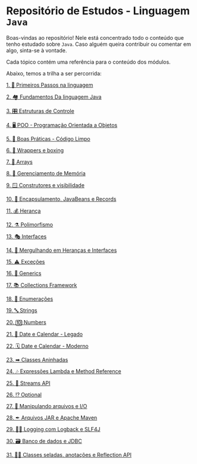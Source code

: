 # Repositório de Estudos - Linguagem `Java`

Boas-vindas ao repositório! Nele está concentrado todo o conteúdo que tenho estudado sobre `Java`.
Caso alguém queira contribuir ou comentar em algo, sinta-se à vontade.

Cada tópico contém uma referência para o conteúdo dos módulos.

Abaixo, temos a trilha a ser percorrida:

[1. 🚶 Primeiros Passos na linguagem](./01-primeiros-passos/README.md)

[2. 🏘 Fundamentos Da linguagem Java](https://github.com/raphaelprsilva/awesome-java/tree/main/02-fundamentos-do-java)

[3. 🎛 Estruturas de Controle](./03-estruturas-de-controle/README.md)

[4. 🖥️ POO - Programação Orientada a Objetos](./04-programacao-orientada-objetos/README.md)

[5. 🧹️ Boas Práticas - Código Limpo](./05-boas-praticas-codigo-limpo/README.md)

[6. 🎁️ Wrappers e boxing](./06-wrappers-e-boxing/README.md)

[7. 📑 Arrays](./07-arrays/README.md)

[8. 🧠 Gerenciamento de Memória](./08-gerenciamento-memoria/README.md)

[9. 🪟 Construtores e visibilidade](./09-construtores-pacotes-visibilidade/README.md)

[10. 💾 Encapsulamento, JavaBeans e Records]()

[11. 💰 Herança]()

[12. ⚗️ Polimorfismo]()

[13. 🎭 Interfaces]()

[14. 🤿 Mergulhando em Heranças e Interfaces]()

[15. ⚠️ Exceções]()

[16. 💬 Generics]()

[17. 📚 Collections Framework]()

[18. 🔢 Enumerações]()

[19. 🔤 Strings]()

[20. 🔟 Numbers]()

[21. 📅 Date e Calendar - Legado]()

[22. 🗓 Date e Calendar - Moderno]()

[23. ➡ Classes Aninhadas]()

[24. 🎶 Expressões Lambda e Method Reference]()

[25. 🎏 Streams API]()

[26. ⁉ Optional]()

[27. 🔣 Manipulando arquivos e I/O]()

[28. ✒ Arquivos JAR e Apache Maven]()

[29. 👨‍💻 Logging com Logback e SLF4J]()

[30. 🗃 Banco de dados e JDBC]()

[31. 👨‍🎓 Classes seladas, anotações e Reflection API]()

